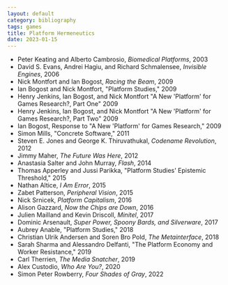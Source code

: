 ```yaml
---
layout: default
category: bibliography
tags: games
title: Platform Hermeneutics
date: 2023-01-15
---
```


* Peter Keating and Alberto Cambrosio, *Biomedical Platforms*, 2003
* David S. Evans, Andrei Hagiu, and Richard Schmalensee, *Invisible Engines*, 2006
* Nick Montfort and Ian Bogost, *Racing the Beam*, 2009
* Ian Bogost and Nick Montfort, "Platform Studies," 2009
* Henry Jenkins, Ian Bogost, and Nick Montfort "A New 'Platform' for Games Research?, Part One" 2009
* Henry Jenkins, Ian Bogost, and Nick Montfort "A New 'Platform' for Games Research?, Part Two" 2009
* Ian Bogost, Response to "A New 'Platform' for Games Research," 2009
* Simon Mills, "Concrete Software," 2011
* Steven E. Jones and George K. Thiruvathukal, *Codename Revolution*, 2012
* Jimmy Maher, *The Future Was Here*, 2012
* Anastasia Salter and John Murray, *Flash*, 2014
* Thomas Apperley and Jussi Parikka, "Platform Studies' Epistemic Threshold," 2015
* Nathan Altice, *I Am Error*, 2015
* Zabet Patterson, *Peripheral Vision*, 2015
* Nick Srnicek, *Platform Capitalism*, 2016
* Alison Gazzard, *Now the Chips are Down*, 2016
* Julien Mailland and Kevin Driscoll, *Minitel*, 2017
* Dominic Arsenault, *Super Power, Spoony Bards, and Silverware*, 2017
* Aubrey Anable, "Platform Studies," 2018
* Christian Ulrik Andersen and Soren Bro Pold, *The Metainterface*, 2018
* Sarah Sharma and Alessandro Delfanti, "The Platform Economy and Worker Resistance," 2019
* Carl Therrien, *The Media Snatcher*, 2019
* Alex Custodio, *Who Are You?*, 2020
* Simon Peter Rowberry, *Four Shades of Gray*, 2022
